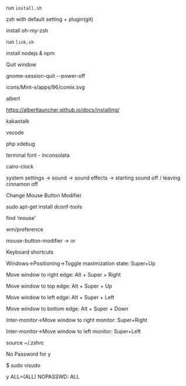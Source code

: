 run `install.sh`

zsh with default setting + plugin(git)

install oh-my-zsh

run `link.sh`

install nodejs & npm

Quit window

gnome-session-quit --power-off

icons/Mint-x/apps/96/comix.svg

albert

https://albertlauncher.github.io/docs/installing/

kakaotalk

vscode

php xdebug

terminal font - inconsolata

cairo-clock

system settings → sound → sound effects → starting sound off / leaving cinnamon off

Change Mouse Button Modifier

sudo apt-get install dconf-tools

find ‘mouse’

wm/preference

mouse-button-modifier -> <super> or <meta>

Keyboard shortcuts

Windows->Positioning->Toggle maximization state: Super+Up

Move window to right edge: Alt + Super + Right

Move window to top edge: Alt + Super + Up

Move window to left edge: Alt + Super + Left

Move window to bottom edge: Alt + Super + Down

Inter-monitor->Move window to right monitor: Super+Right

Inter-monitor->Move window to left monitor: Super+Left

source ~/.zshrc

No Password for y

$ sudo visudo

y ALL=(ALL) NOPASSWD: ALL


